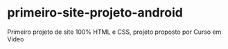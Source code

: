 # primeiro-site-projeto-android

Primeiro projeto de site 100% HTML e CSS, projeto proposto por Curso em Vídeo
